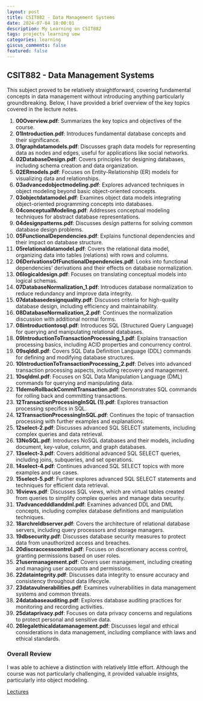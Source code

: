 ```yaml
---
layout: post
title: CSIT882 - Data Management Systems
date: 2024-07-04 18:00:01
description: My Learning on CSIT882
tags: projects learning uow
categories: learning
giscus_comments: false
featured: false
---
```


## CSIT882 - Data Management Systems

This subject proved to be relatively straightforward, covering fundamental concepts in data management without introducing anything particularly groundbreaking. Below, I have provided a brief overview of the key topics covered in the lecture notes.

1. **00Overview.pdf**: Summarizes the key topics and objectives of the course.
2. **01Introduction.pdf**: Introduces fundamental database concepts and their significance.
3. **01graphdatamodels.pdf**: Discusses graph data models for representing data as nodes and edges, useful for applications like social networks.
4. **02DatabaseDesign.pdf**: Covers principles for designing databases, including schema creation and data organization.
5. **02ERmodels.pdf**: Focuses on Entity-Relationship (ER) models for visualizing data and relationships.
6. **03advancedobjectmodeling.pdf**: Explores advanced techniques in object modeling beyond basic object-oriented concepts.
7. **03objectdatamodel.pdf**: Examines object data models integrating object-oriented programming concepts into databases.
8. **04conceptualModeling.pdf**: Addresses conceptual modeling techniques for abstract database representations.
9. **04designpatterns.pdf**: Discusses design patterns for solving common database design problems.
10. **05FunctionalDependencies.pdf**: Explains functional dependencies and their impact on database structure.
11. **05relationaldatamodel.pdf**: Covers the relational data model, organizing data into tables (relations) with rows and columns.
12. **06DerivationsOfFunctionalDependencies.pdf**: Looks into functional dependencies' derivations and their effects on database normalization.
13. **06logicaldesign.pdf**: Focuses on translating conceptual models into logical schemas.
14. **07DatabaseNormalization_1.pdf**: Introduces database normalization to reduce redundancy and improve data integrity.
15. **07databasedesignquality.pdf**: Discusses criteria for high-quality database design, including efficiency and maintainability.
16. **08DatabaseNormalization_2.pdf**: Continues the normalization discussion with additional normal forms.
17. **08introductiontosql.pdf**: Introduces SQL (Structured Query Language) for querying and manipulating relational databases.
18. **09IntroductionToTransactionProcessing_1.pdf**: Explains transaction processing basics, including ACID properties and concurrency control.
19. **09sqlddl.pdf**: Covers SQL Data Definition Language (DDL) commands for defining and modifying database structures.
20. **10IntroductionToTransactionProcessing_2.pdf**: Delves into advanced transaction processing aspects, including recovery and management.
21. **10sqldml.pdf**: Focuses on SQL Data Manipulation Language (DML) commands for querying and manipulating data.
22. **11demoRollbackCommitTransaction.pdf**: Demonstrates SQL commands for rolling back and committing transactions.
23. **12TransactionProcessingInSQL (1).pdf**: Explores transaction processing specifics in SQL.
24. **12TransactionProcessingInSQL.pdf**: Continues the topic of transaction processing with further examples and explanations.
25. **12select-2.pdf**: Discusses advanced SQL SELECT statements, including complex queries and data retrieval.
26. **13NoSQL.pdf**: Introduces NoSQL databases and their models, including document, key-value, column, and graph databases.
27. **13select-3.pdf**: Covers additional advanced SQL SELECT queries, including joins, subqueries, and set operations.
28. **14select-4.pdf**: Continues advanced SQL SELECT topics with more examples and use cases.
29. **15select-5.pdf**: Further explores advanced SQL SELECT statements and techniques for efficient data retrieval.
30. **16views.pdf**: Discusses SQL views, which are virtual tables created from queries to simplify complex queries and manage data security.
31. **17advancedddlanddml.pdf**: Examines advanced DDL and DML concepts, including complex database definitions and manipulation techniques.
32. **18archreldbserver.pdf**: Covers the architecture of relational database servers, including query processors and storage managers.
33. **19dbsecurity.pdf**: Discusses database security measures to protect data from unauthorized access and breaches.
34. **20discraccesscontrol.pdf**: Focuses on discretionary access control, granting permissions based on user roles.
35. **21usermanagement.pdf**: Covers user management, including creating and managing user accounts and permissions.
36. **22dataintegrity.pdf**: Discusses data integrity to ensure accuracy and consistency throughout data lifecycle.
37. **23datavulnerabilities.pdf**: Examines vulnerabilities in data management systems and common threats.
38. **24databaseauditing.pdf**: Explores database auditing practices for monitoring and recording activities.
39. **25dataprivacy.pdf**: Focuses on data privacy concerns and regulations to protect personal and sensitive data.
40. **26legalethicaldatamanagement.pdf**: Discusses legal and ethical considerations in data management, including compliance with laws and ethical standards.

### Overall Review

I was able to achieve a distinction with relatively little effort. Although the course was not particularly challenging, it provided valuable insights, particularly into object modeling.

[Lectures](/assets/pdf/database/DB.zip)